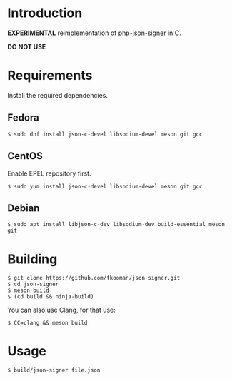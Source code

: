 # Introduction

**EXPERIMENTAL** reimplementation of 
[php-json-signer](https://github.com/fkooman/php-json-signer) in C.

**DO NOT USE**

# Requirements

Install the required dependencies.

## Fedora
    
    $ sudo dnf install json-c-devel libsodium-devel meson git gcc

## CentOS
    
Enable EPEL repository first.

    $ sudo yum install json-c-devel libsodium-devel meson git gcc

## Debian

    $ sudo apt install libjson-c-dev libsodium-dev build-essential meson git

# Building

    $ git clone https://github.com/fkooman/json-signer.git
    $ cd json-signer
    $ meson build
    $ (cd build && ninja-build)

You can also use [Clang](https://clang.llvm.org/), for that use:

    $ CC=clang && meson build

# Usage

    $ build/json-signer file.json
